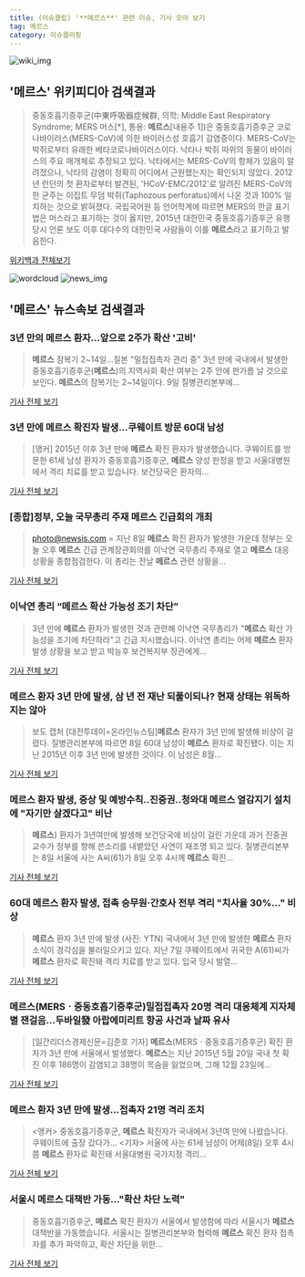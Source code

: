 ```yaml
---
title: (이슈클립) '**메르스**' 관련 이슈, 기사 모아 보기
tag: 메르스
category: 이슈클리핑
---
```

![wiki_img](https://user-images.githubusercontent.com/42597476/44503234-41136a80-a6d0-11e8-9071-6fc6418eafe4.png)
## **'**메르스**'** 위키피디아 검색결과
>중동호흡기증후군(中東呼吸器症候群, 의학: Middle East Respiratory Syndrome; MERS 머스[*], 통용: **메르스**[내용주 1])은 중동호흡기증후군 코로나바이러스(MERS-CoV)에 의한 바이러스성 호흡기 감염증이다. MERS-CoV는 박쥐로부터 유래한 베타코로나바이러스이다. 낙타나 박쥐 따위의 동물이 바이러스의 주요 매개체로 추정되고 있다. 낙타에서는 MERS-CoV의 항체가 있음이 알려졌으나, 낙타의 감염이 정확히 어디에서 근원했는지는 확인되지 않았다. 2012년 런던의 첫 환자로부터 발견된, 'HCoV-EMC/2012'로 알려진 MERS-CoV의 한 균주는 이집트 무덤 박쥐(Taphozous perforatus)에서 나온 것과 100% 일치하는 것으로 밝혀졌다. 국립국어원 등 언어학계에 따르면 MERS의 한글 표기법은 머스라고 표기하는 것이 옳지만, 2015년 대한민국 중동호흡기증후군 유행 당시 언론 보도 이후 대다수의 대한민국 사람들이 이를 **메르스**라고 표기하고 발음한다.

<a href="https://ko.wikipedia.org/wiki/메르스" target="_blank">위키백과 전체보기</a>

![wordcloud](https://s3.ap-northeast-2.amazonaws.com/lyrics101-wordcloud/2018-09-09-1536442957.png)
![news_img](https://user-images.githubusercontent.com/42597476/44507050-1206f400-a6e4-11e8-8d98-7ffbfebb353f.png)
## **'**메르스**'** 뉴스속보 검색결과
### 3년 만의 **메르스** 환자…앞으로 2주가 확산 '고비'

>**메르스** 잠복기 2~14일…질본 "밀접접촉자 관리 중" 3년 만에 국내에서 발생한 중동호흡기증후군(**메르스**)의 지역사회 확산 여부는 2주 안에 판가름 날 것으로 보인다. **메르스**의 잠복기는 2~14일이다. 9일 질병관리본부에...

<a href="http://app.yonhapnews.co.kr/YNA/Basic/SNS/r.aspx?c=AKR20180908053700017&did=1195m" target="_blank">기사 전체 보기</a>

### 3년 만에 **메르스** 확진자 발생...쿠웨이트 방문 60대 남성

>[앵커] 2015년 이후 3년 만에 **메르스** 확진 환자가 발생했습니다. 쿠웨이트를 방문한 61세 남성 환자가 중동호흡기증후군, **메르스** 양성 판정을 받고 서울대병원에서 격리 치료를 받고 있습니다. 보건당국은 환자의...

<a href="http://www.ytn.co.kr/_ln/0103_201809090001300734" target="_blank">기사 전체 보기</a>

### [종합]정부, 오늘 국무총리 주재 **메르스** 긴급회의 개최

>photo@newsis.com = 지난 8일 **메르스** 확진 환자가 발생한 가운데 정부는 오늘 오후 **메르스** 긴급 관계장관회의를 이낙연 국무총리 주재로 열고 **메르스** 대응상황을 종합점검한다. 이 총리는 전날 **메르스** 관련 상황을...

<a href="http://www.newsis.com/view/?id=NISX20180909_0000413217&cID=10301&pID=10300" target="_blank">기사 전체 보기</a>

### 이낙연 총리 “**메르스** 확산 가능성 조기 차단”

>3년 만에 **메르스** 환자가 발생한 것과 관련해 이낙연 국무총리가 "**메르스** 확산 가능성을 조기에 차단하라"고 긴급 지시했습니다. 이낙연 총리는 어제 **메르스** 환자 발생 상황을 보고 받고 박능후 보건복지부 장관에게...

<a href="http://news.kbs.co.kr/news/view.do?ncd=4035964&ref=A" target="_blank">기사 전체 보기</a>

### **메르스** 환자 3년 만에 발생, 삼 년 전 재난 되풀이되나? 현재 상태는 위독하지는 않아

>보도 캡처 [대전투데이=온라인뉴스팀]**메르스** 환자가 3년 만에 발생해 비상이 걸렸다. 질병관리본부에 따르면 8일 60대 남성이 **메르스** 환자로 확진됐다. 이는 지난 2015년 이후 3년 만에 발생한 것이다. 이 남성은 8월...

<a href="http://www.daejeontoday.com/news/articleView.html?idxno=512482" target="_blank">기사 전체 보기</a>

### **메르스** 환자 발생, 증상 및 예방수칙..진중권..청와대 **메르스** 열감지기 설치에 "자기만 살겠다고" 비난

>**메르스**) 환자가 3년여만에 발생해 보건당국에 비상이 걸린 가운데 과거 진중권 교수가 정부를 향해 쓴소리를 내뱉았던 사연이 재조명 되고 있다. 질병관리본부는 8일 서울에 사는 A씨(61)가 8일 오후 4시께 **메르스** 확진...

<a href="http://www.insightkorea.co.kr//news/articleView.html?idxno=30912" target="_blank">기사 전체 보기</a>

### 60대 **메르스** 환자 발생, 접촉 승무원·간호사 전부 격리 "치사율 30%…" 비상

>**메르스** 환자 3년 만에 발생 (사진: YTN) 국내에서 3년 만에 발생한 **메르스** 환자 소식이 경각심을 불러일으키고 있다. 지난 7일 쿠웨이트에서 귀국한 A(61)씨가 **메르스** 환자로 확진돼 격리 치료를 받고 있다. 입국 당시 발열...

<a href="http://www.jemin.com/news/articleView.html?idxno=537734" target="_blank">기사 전체 보기</a>

### **메르스**(MERSㆍ중동호흡기증후군)밀접접촉자 20명 격리 대응체계 지자체별 잰걸음…두바일發 아랍에미리트 항공 사건과 날짜 유사

>[일간리더스경제신문=김준호 기자] **메르스**(MERSㆍ중동호흡기증후군) 확진 환자가 3년 만에 서울에서 발생했다. **메르스**는 지난 2015년 5월 20일 국내 첫 확진 이후 186명이 감염되고 38명이 목숨을 잃었으며, 그해 12월 23일에...

<a href="http://leaders.asiae.co.kr/news/articleView.html?idxno=74375" target="_blank">기사 전체 보기</a>

### **메르스** 환자 3년 만에 발생…접촉자 21명 격리 조치

><앵커> 중동호흡기증후군, **메르스** 확진자가 국내에서 3년여 만에 나왔습니다. 쿠웨이트에 출장 갔다가... <기자> 서울에 사는 61세 남성이 어제(8일) 오후 4시쯤 **메르스** 환자로 확진돼 서울대병원 국가지정 격리...

<a href="https://news.sbs.co.kr/news/endPage.do?news_id=N1004926288&plink=ORI&cooper=NAVER" target="_blank">기사 전체 보기</a>

### 서울시 **메르스** 대책반 가동…"확산 차단 노력"

>중동호흡기증후군, **메르스** 확진 환자가 서울에서 발생함에 따라 서울시가 **메르스** 대책반을 가동했습니다. 서울시는 질병관리본부와 협력해 **메르스** 확진 환자 접촉자를 추가 파악하고, 확산 차단을 위한...

<a href="http://imnews.imbc.com/news/2018/society/article/4813439_22673.html" target="_blank">기사 전체 보기</a>


